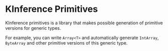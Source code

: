 # KInference Primitives

KInference primitives is a library that makes possible generation of primitive versions for generic types.

For example, you can write `Array<T>` and automatically generate `IntArray`, `ByteArray` and other primitive versions of
this generic type.
